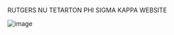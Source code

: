 RUTGERS NU TETARTON PHI SIGMA KAPPA WEBSITE 

![image](https://github.com/YashShah5/PSK/assets/109703679/7afb3f5c-6be5-4496-aff1-5a0cb0deb679)
